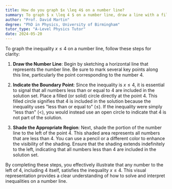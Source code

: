 ```yaml
---
title: How do you graph $x \leq 4$ on a number line?
summary: To graph $ x \leq 4 $ on a number line, draw a line with a filled circle at 4 and shade to the left.
author: "Prof. David Martin"
degree: "PhD in Physics, University of Birmingham"
tutor_type: "A-Level Physics Tutor"
date: 2024-05-20
---
```


To graph the inequality $x \leq 4$ on a number line, follow these steps for clarity:

1. **Draw the Number Line**: Begin by sketching a horizontal line that represents the number line. Be sure to mark several key points along this line, particularly the point corresponding to the number $4$.

2. **Indicate the Boundary Point**: Since the inequality is $x \leq 4$, it is essential to signal that all numbers less than or equal to $4$ are included in the solution set. Place a filled (or solid) circle directly at the point $4$. This filled circle signifies that $4$ is included in the solution because the inequality uses "less than or equal to" (≤). If the inequality were simply "less than" ($<$), you would instead use an open circle to indicate that $4$ is not part of the solution.

3. **Shade the Appropriate Region**: Next, shade the portion of the number line to the left of the point $4$. This shaded area represents all numbers that are less than $4$. You can use a pencil or a different color to enhance the visibility of the shading. Ensure that the shading extends indefinitely to the left, indicating that all numbers less than $4$ are included in the solution set.

By completing these steps, you effectively illustrate that any number to the left of $4$, including $4$ itself, satisfies the inequality $x \leq 4$. This visual representation provides a clear understanding of how to solve and interpret inequalities on a number line.
    